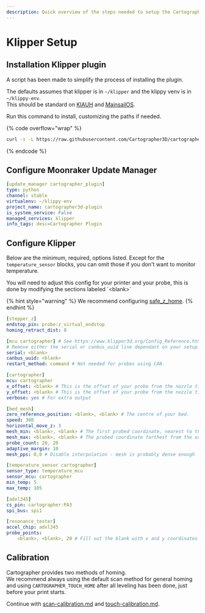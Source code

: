 ```yaml
---
description: Quick overview of the steps needed to setup the Cartographer3D Klipper plugin
---
```


# Klipper Setup

## Installation Klipper plugin

A script has been made to simplify the process of installing the plugin.

The defaults assumes that klipper is in `~/klipper` and the klippy venv is in `~/klippy-env`.\
This should be standard on [KIAUH](https://github.com/dw-0/kiauh) and [MainsailOS](https://docs-os.mainsail.xyz/).

Run this command to install, customizing the paths if needed.

{% code overflow="wrap" %}
```sh
curl -s -L https://raw.githubusercontent.com/Cartographer3D/cartographer3d-plugin/refs/heads/main/scripts/install.sh | bash -s -- --klipper ~/klipper --klippy-env ~/klippy-env
```
{% endcode %}

## Configure Moonraker Update Manager

```yaml
[update_manager cartographer_plugin]
type: python
channel: stable
virtualenv: ~/klippy-env
project_name: cartographer3d-plugin
is_system_service: False
managed_services: klipper
info_tags: desc=Cartographer Plugin
```

## Configure Klipper

Below are the minimum, required, options listed. Except for the `temperature_sensor` blocks, you can omit those if you don't want to monitor temperature.

You will need to adjust this config for your printer and your probe, this is done by modifying the sections labeled \`\<blank>\`

{% hint style="warning" %}
We recommend configuring [safe\_z\_home](https://www.klipper3d.org/Config_Reference.html#safe_z_home).
{% endhint %}

```yaml
[stepper_z]
endstop_pin: probe:z_virtual_endstop
homing_retract_dist: 0

[mcu cartographer] # See https://www.klipper3d.org/Config_Reference.html#mcu
# Remove either the serial or canbus_uuid line dependant on your setup.
serial: <blank>
canbus_uuid: <blank>
restart_method: command # Not needed for probes using CAN. 

[cartographer]
mcu: cartographer
x_offset: <blank> # This is the offset of your probe from the nozzle tip, to the centre of the coil.
y_offset: <blank> # This is the offset of your probe from the nozzle tip, to the centre of the coil.
verbose: yes # For extra output

[bed_mesh]
zero_reference_position: <blank>, <blank> # The centre of your bed. 
speed: 300
horizontal_move_z: 3
mesh_min: <blank>, <blank> # The first probed coordinate, nearest to the origin. This coordinate is relative to the probe's location.
mesh_max: <blank>, <blank> # The probed coordinate farthest from the origin. This is not necessarily the last point probed, as the probing process occurs in a zig-zag fashion. As with mesh_min, this coordinate is relative to the probe's location.
probe_count: 20, 20
adaptive_margin: 10
mesh_pps: 0,0 # Disable interpolation - mesh is probably dense enough

[temperature_sensor cartographer]
sensor_type: temperature_mcu
sensor_mcu: cartographer
min_temp: 5
max_temp: 105

[adxl345]
cs_pin: cartographer:PA3
spi_bus: spi1

[resonance_tester]
accel_chip: adxl345
probe_points:
    <blank>, <blank>, 20 # Fill out the blank with x and y coordinates where you want to run the resonance test.
```

## Calibration

Cartographer provides two methods of homing.\
We recommend always using the default scan method for general homing and using `CARTOGRAPHER_TOUCH_HOME` after all leveling has been done, just before your print starts.

Continue with [scan-calibration.md](scan-calibration.md "mention") and [touch-calibration.md](touch-calibration.md "mention").
